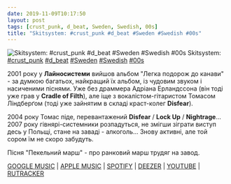 ```yaml
---
date: 2019-11-09T10:17:50
layout: post
tags: [crust_punk, d_beat, Sweden, Swedish, 00s]
title: "Skitsystem: #crust_punk #d_beat #Sweden #Swedish #00s"
---
```

![Skitsystem: #crust_punk #d_beat #Sweden #Swedish #00s](https://is1-ssl.mzstatic.com/image/thumb/Music/87/d4/34/mzi.xxhefuyc.tif/1200x630wp.png)
Skitsystem: [#crust_punk](/tags/#crust_punk) [#d_beat](/tags/#d_beat) [#Sweden](/tags/#Sweden) [#Swedish](/tags/#Swedish) [#00s](/tags/#00s)

2001 року у **Лайносистеми** вийшов альбом &quot;Легка подорож до канави&quot; - за думкою багатьох, найкращий їх альбом, із чудовим звуком і насиченими піснями. Уже без драммера Адріана Ерландссона (він тоді уже грав у **Cradle of Filth**), але іще з вокалістом-гітаристом Томасом Ліндберґом (тоді уже зайнятим в складі краст-колег **Disfear**).

2004 року Томас піде, перевантажений **Disfear** / **Lock Up** / **Nightrage**... 2007 року гівнярі-системники розпадуться, не змігши зіграти виступ десь у Польщі, стане на заваді - алкоголь... Знову активні, але той сором їм не скоро забудуть.

Пісня &quot;Пекельний марш&quot; - про ранковий марш трудяг на завод.

[GOOGLE MUSIC](https://play.google.com/music/m/Btvi23ivo3fqo7dgbtzp6jo3nge?t=Enkel_Resa_Till_Rannstenen_-_Skitsystem) \| [APPLE MUSIC](https://music.apple.com/us/album/enkel-resa-till-r%C3%A4nnstenen/152520285) \| [SPOTIFY](https://open.spotify.com/album/6No4Xzu0L5Erqpej4b9Yoh) \| [DEEZER](https://www.deezer.com/album/178042?utm_source=deezer&amp;utm_content=album-178042&amp;utm_term=1601611822_1573287374&amp;utm_medium=web) \| [YOUTUBE](https://www.youtube.com/playlist?list=OLAK5uy_nuj2lW3pv62alq6x9lUqxmbi1y60kgpv4) \| [RUTRACKER](https://rutracker.org/forum/viewtopic.php?t=2053363)